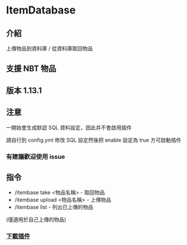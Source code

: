 # ItemDatabase

## 介紹
上傳物品到資料庫 / 從資料庫取回物品

## 支援 NBT 物品

## 版本 1.13.1

## 注意
一開始會生成默認 SQL 資料設定，因此并不會啟用插件

請自行到 config.yml 修改 SQL 設定然後把 enable 設定為 true 方可啟動插件

### 有建議歡迎使用 issue

## 指令

- /itembase take <物品名稱> - 取回物品
- /itembase upload <物品名稱> - 上傳物品
- /itembase list - 列出已上傳的物品

(僅適用於自己上傳的物品)

### [下載插件](http://destyy.com/wXnuMN)
